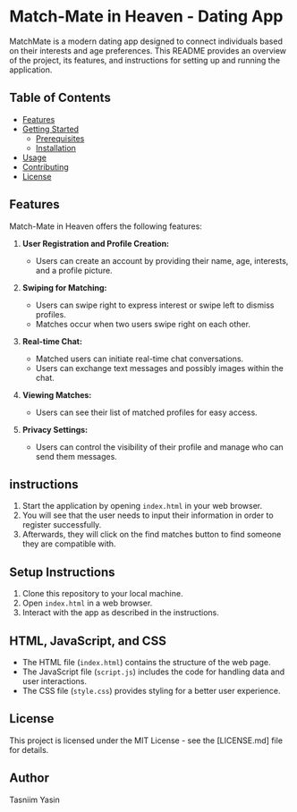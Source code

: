 # Match-Mate in Heaven - Dating App

MatchMate is a modern dating app designed to connect individuals based on their interests and age preferences. This README provides an overview of the project, its features, and instructions for setting up and running the application.

## Table of Contents

- [Features](#features)
- [Getting Started](#getting-started)
  - [Prerequisites](#prerequisites)
  - [Installation](#installation)
- [Usage](#usage)
- [Contributing](#contributing)
- [License](#license)

## Features

Match-Mate in Heaven offers the following features:

1. **User Registration and Profile Creation:**
   - Users can create an account by providing their name, age, interests, and a profile picture.

2. **Swiping for Matching:**
   - Users can swipe right to express interest or swipe left to dismiss profiles.
   - Matches occur when two users swipe right on each other.

3. **Real-time Chat:**
   - Matched users can initiate real-time chat conversations.
   - Users can exchange text messages and possibly images within the chat.

4. **Viewing Matches:**
   - Users can see their list of matched profiles for easy access.

5. **Privacy Settings:**
   - Users can control the visibility of their profile and manage who can send them messages.

  ## instructions
  1. Start the application by opening `index.html` in your web browser.
  2. You will see that the user needs to input their information in order to register successfully.
  3. Afterwards, they will click on the find matches button to find someone they are compatible with.



## Setup Instructions

1. Clone this repository to your local machine.
2. Open `index.html` in a web browser.
3. Interact with the app as described in the instructions.

## HTML, JavaScript, and CSS

- The HTML file (`index.html`) contains the structure of the web page.
- The JavaScript file (`script.js`) includes the code for handling data and user interactions.
- The CSS file (`style.css`) provides styling for a better user experience.


## License

This project is licensed under the MIT License - see the [LICENSE.md] file for details.


## Author
Tasniim Yasin